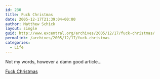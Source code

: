 ```yaml
---
id: 230
title: Fuck Christmas
date: 2005-12-17T21:39:04+00:00
author: Matthew Schick
layout: single
guid: http://www.excentral.org/archives/2005/12/17/fuck-christmas/
permalink: /archives/2005/12/17/fuck-christmas
categories:
  - Life
---
```

Not my words, however a damn good article...

<a href="http://fuckchristmas.org/">Fuck Christmas</a>
